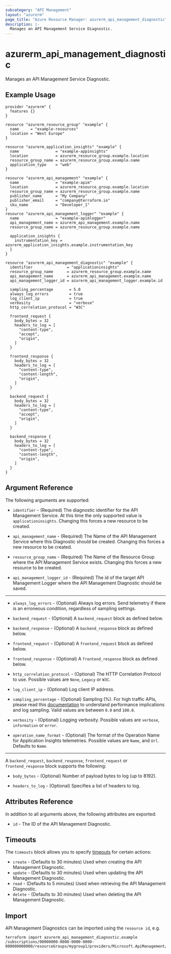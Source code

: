 ```yaml
---
subcategory: "API Management"
layout: "azurerm"
page_title: "Azure Resource Manager: azurerm_api_management_diagnostic"
description: |-
  Manages an API Management Service Diagnostic.
---
```


# azurerm_api_management_diagnostic

Manages an API Management Service Diagnostic.

## Example Usage

```hcl
provider "azurerm" {
  features {}
}

resource "azurerm_resource_group" "example" {
  name     = "example-resources"
  location = "West Europe"
}

resource "azurerm_application_insights" "example" {
  name                = "example-appinsights"
  location            = azurerm_resource_group.example.location
  resource_group_name = azurerm_resource_group.example.name
  application_type    = "web"
}

resource "azurerm_api_management" "example" {
  name                = "example-apim"
  location            = azurerm_resource_group.example.location
  resource_group_name = azurerm_resource_group.example.name
  publisher_name      = "My Company"
  publisher_email     = "company@terraform.io"
  sku_name            = "Developer_1"
}
resource "azurerm_api_management_logger" "example" {
  name                = "example-apimlogger"
  api_management_name = azurerm_api_management.example.name
  resource_group_name = azurerm_resource_group.example.name

  application_insights {
    instrumentation_key = azurerm_application_insights.example.instrumentation_key
  }
}

resource "azurerm_api_management_diagnostic" "example" {
  identifier               = "applicationinsights"
  resource_group_name      = azurerm_resource_group.example.name
  api_management_name      = azurerm_api_management.example.name
  api_management_logger_id = azurerm_api_management_logger.example.id

  sampling_percentage       = 5.0
  always_log_errors         = true
  log_client_ip             = true
  verbosity                 = "verbose"
  http_correlation_protocol = "W3C"

  frontend_request {
    body_bytes = 32
    headers_to_log = [
      "content-type",
      "accept",
      "origin",
    ]
  }

  frontend_response {
    body_bytes = 32
    headers_to_log = [
      "content-type",
      "content-length",
      "origin",
    ]
  }

  backend_request {
    body_bytes = 32
    headers_to_log = [
      "content-type",
      "accept",
      "origin",
    ]
  }

  backend_response {
    body_bytes = 32
    headers_to_log = [
      "content-type",
      "content-length",
      "origin",
    ]
  }
}
```

## Argument Reference

The following arguments are supported:

* `identifier` - (Required) The diagnostic identifier for the API Management Service. At this time the only supported value is `applicationinsights`. Changing this forces a new resource to be created.

* `api_management_name` - (Required) The Name of the API Management Service where this Diagnostic should be created. Changing this forces a new resource to be created.

* `resource_group_name` - (Required) The Name of the Resource Group where the API Management Service exists. Changing this forces a new resource to be created.

* `api_management_logger_id` - (Required) The id of the target API Management Logger where the API Management Diagnostic should be saved.

---


* `always_log_errors` - (Optional) Always log errors. Send telemetry if there is an erroneous condition, regardless of sampling settings.

* `backend_request` - (Optional) A `backend_request` block as defined below.

* `backend_response` - (Optional) A `backend_response` block as defined below.

* `frontend_request` - (Optional) A `frontend_request` block as defined below.

* `frontend_response` - (Optional) A `frontend_response` block as defined below.

* `http_correlation_protocol` - (Optional) The HTTP Correlation Protocol to use. Possible values are `None`, `Legacy` or `W3C`.

* `log_client_ip` - (Optional) Log client IP address.

* `sampling_percentage` - (Optional) Sampling (%). For high traffic APIs, please read this [documentation](https://docs.microsoft.com/azure/api-management/api-management-howto-app-insights#performance-implications-and-log-sampling) to understand performance implications and log sampling. Valid values are between `0.0` and `100.0`.

* `verbosity` - (Optional) Logging verbosity. Possible values are `verbose`, `information` or `error`.

* `operation_name_format` - (Optional) The format of the Operation Name for Application Insights telemetries. Possible values are `Name`, and `Url`. Defaults to `Name`.

---

A `backend_request`, `backend_response`, `frontend_request` or `frontend_response` block supports the following:

* `body_bytes` - (Optional) Number of payload bytes to log (up to 8192).

* `headers_to_log` - (Optional) Specifies a list of headers to log.

## Attributes Reference

In addition to all arguments above, the following attributes are exported:

* `id` - The ID of the API Management Diagnostic.

## Timeouts

The `timeouts` block allows you to specify [timeouts](https://www.terraform.io/docs/configuration/resources.html#timeouts) for certain actions:

* `create` - (Defaults to 30 minutes) Used when creating the API Management Diagnostic.
* `update` - (Defaults to 30 minutes) Used when updating the API Management Diagnostic.
* `read` - (Defaults to 5 minutes) Used when retrieving the API Management Diagnostic.
* `delete` - (Defaults to 30 minutes) Used when deleting the API Management Diagnostic.

## Import

API Management Diagnostics can be imported using the `resource id`, e.g.

```shell
terraform import azurerm_api_management_diagnostic.example /subscriptions/00000000-0000-0000-0000-000000000000/resourceGroups/mygroup1/providers/Microsoft.ApiManagement/service/instance1/diagnostics/applicationinsights
```
